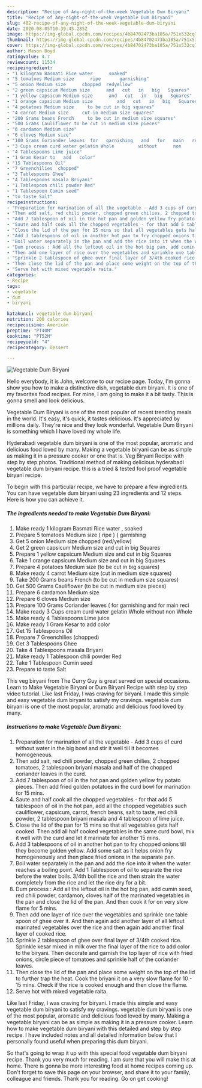 ```yaml
---
description: "Recipe of Any-night-of-the-week Vegetable Dum Biryani"
title: "Recipe of Any-night-of-the-week Vegetable Dum Biryani"
slug: 402-recipe-of-any-night-of-the-week-vegetable-dum-biryani
date: 2020-08-05T10:39:45.285Z
image: https://img-global.cpcdn.com/recipes/4b84702473ba105a/751x532cq70/vegetable-dum-biryani-recipe-main-photo.jpg
thumbnail: https://img-global.cpcdn.com/recipes/4b84702473ba105a/751x532cq70/vegetable-dum-biryani-recipe-main-photo.jpg
cover: https://img-global.cpcdn.com/recipes/4b84702473ba105a/751x532cq70/vegetable-dum-biryani-recipe-main-photo.jpg
author: Mason Boyd
ratingvalue: 4.7
reviewcount: 11534
recipeingredient:
- "1 kilogram Basmati Rice water      soaked"
- "5 tomatoes Medium size      ripe 	  garnishing"
- "5 onion Medium size      chopped  redyellow"
- "2 green capsicum Medium size      and   cut   in   big   Squares"
- "1 yellow capsicum Medium size      and   cut   in   big   Squares"
- "1 orange capsicum Medium size         and   cut   in   big   Squares"
- "4 potatoes Medium size     to be cut in big squares"
- "4 carrot Medium size     cut in medium size squares"
- "200 Grams beans French     to be cut in medium size squares"
- "500 Grams Cauliflower to be cut in medium size pieces"
- "6 cardamon Medium size"
- "6 cloves Medium size"
- "100 Grams Coriander leaves  for   garnishing   and   for   main   reci"
- "3 Cups cream curd water gelatin Whole         without      non      Whole"
- "4 Tablespoons Lime juice"
- "1 Gram Kesar to   add   color"
- "15 Tablespoons Oil"
- "7 Greenchilies  chopped"
- "3 Tablespoons Ghee"
- "4 Tablespoons masala Briyani"
- "1 Tablespoon chili powder Red"
- "1 Tablespoon Cumin seed"
- "to taste Salt"
recipeinstructions:
- "Preparation for marination of all the vegetable - Add 3 cups of curd without water in the big bowl and stir it well till it becomes homogeneous."
- "Then add salt, red chili powder, chopped green chilies, 2 chopped tomatoes, 2 tablespoon briyani masala and half of the chopped coriander leaves in the curd."
- "Add 7 tablespoon of oil in the hot pan and golden yellow fry potato pieces. Then add fried golden potatoes in the curd bowl for marination for 15 mins."
- "Saute and half cook all the chopped vegetables - for that add 5 tablespoon of oil in the hot pan, add all the chopped vegetables such cauliflower, capsicum, carrot, french beans, salt to taste, red chili powder, 2 tablespoon briyani masala and 4 tablespoon of lime juice."
- "Close the lid of the pan for 15 mins so that all vegetables gets half cooked. Then add all half cooked vegetables in the same curd bowl, mix it well with the curd and let it marinate for another 15 mins."
- "Add 3 tablespoons of oil in another hot pan to fry chopped onions till they become golden yellow. Add some salt as it helps onion fry homogeneously and then place fried onions in the separate pan."
- "Boil water separately in the pan and add the rice into it when the water reaches a boiling point. Add 1 Tablespoon of oil to separate the rice before the water boils. 3/4th boil the rice and then strain the water completely from the rice and let the rice dry for a bit."
- "Dum process : Add all the leftout oil in the hot big pan, add cumin seed, red chili powder, cardamon, cloves half of the marinated vegetables in the pan and close the lid of the pan. And then cook it for on very slow flame for 5 mins."
- "Then add one layer of rice over the vegetables and sprinkle one table spoon of ghee over it. And then again add another layer of all leftout marinated vegetables over the rice and then again add another final layer of cooked rice."
- "Sprinkle 2 tablespoon of ghee over final layer of 3/4th cooked rice. Sprinkle kesar mixed in milk over the final layer of the rice to add color to the biryani. Then decorate and garnish the top layer of rice with fried onions, circle piece of tomatoes and sprinkle half of the coriander leaves."
- "Then close the lid of the pan and place some weight on the top of the lid to further trap the heat. Cook the briyani it on a very slow flame for 10 - 15 mins. Check if the rice is cooked enough and then close the flame."
- "Serve hot with mixed vegetable raita."
categories:
- Recipe
tags:
- vegetable
- dum
- biryani

katakunci: vegetable dum biryani 
nutrition: 200 calories
recipecuisine: American
preptime: "PT40M"
cooktime: "PT52M"
recipeyield: "4"
recipecategory: Dessert

---
```



![Vegetable Dum Biryani](https://img-global.cpcdn.com/recipes/4b84702473ba105a/751x532cq70/vegetable-dum-biryani-recipe-main-photo.jpg)

Hello everybody, it is John, welcome to our recipe page. Today, I'm gonna show you how to make a distinctive dish, vegetable dum biryani. It is one of my favorites food recipes. For mine, I am going to make it a bit tasty. This is gonna smell and look delicious.

Vegetable Dum Biryani is one of the most popular of recent trending meals in the world. It's easy, it's quick, it tastes delicious. It's appreciated by millions daily. They're nice and they look wonderful. Vegetable Dum Biryani is something which I have loved my whole life.

Hyderabadi vegetable dum biryani is one of the most popular, aromatic and delicious food loved by many. Making a vegetable biryani can be as simple as making it in a pressure cooker or one that is. Veg Biryani Recipe with step by step photos. Traditional method of making delicious hyderabadi vegetable dum biryani recipe. this is a tried &amp; tested fool proof vegetable biryani recipe.


To begin with this particular recipe, we have to prepare a few ingredients. You can have vegetable dum biryani using 23 ingredients and 12 steps. Here is how you can achieve it.

<!--inarticleads1-->

##### The ingredients needed to make Vegetable Dum Biryani:

1. Make ready 1 kilogram Basmati Rice water ,     soaked
1. Prepare 5 tomatoes Medium size     ( ripe )	 ( garnishing
1. Get 5 onion Medium size      chopped  (red/yellow)
1. Get 2 green capsicum Medium size      and   cut   in   big   Squares
1. Prepare 1 yellow capsicum Medium size      and   cut   in   big   Squares
1. Take 1 orange capsicum Medium size         and   cut   in   big   Squares
1. Prepare 4 potatoes Medium size     (to be cut in big squares)
1. Make ready 4 carrot Medium size     (cut in medium size squares)
1. Take 200 Grams beans French     (to be cut in medium size squares)
1. Get 500 Grams Cauliflower (to be cut in medium size pieces)
1. Prepare 6 cardamon Medium size
1. Prepare 6 cloves Medium size
1. Prepare 100 Grams Coriander leaves ( for   garnishing   and   for   main   reci
1. Make ready 3 Cups cream curd water gelatin Whole         without      non      Whole
1. Make ready 4 Tablespoons Lime juice
1. Make ready 1 Gram Kesar to   add   color
1. Get 15 Tablespoons Oil
1. Prepare 7 Greenchilies  (chopped)
1. Get 3 Tablespoons Ghee
1. Take 4 Tablespoons masala Briyani
1. Make ready 1 Tablespoon chili powder Red
1. Take 1 Tablespoon Cumin seed
1. Prepare to taste Salt


This veg biryani from The Curry Guy is great served on special occasions. Learn to Make Vegetable Biryani or Dum Biryani Recipe with step by step video tutorial. Like last Friday, I was craving for biryani. I made this simple and easy vegetable dum biryani to satisfy my cravings. vegetable dum biryani is one of the most popular, aromatic and delicious food loved by many. 

<!--inarticleads2-->

##### Instructions to make Vegetable Dum Biryani:

1. Preparation for marination of all the vegetable - Add 3 cups of curd without water in the big bowl and stir it well till it becomes homogeneous.
1. Then add salt, red chili powder, chopped green chilies, 2 chopped tomatoes, 2 tablespoon briyani masala and half of the chopped coriander leaves in the curd.
1. Add 7 tablespoon of oil in the hot pan and golden yellow fry potato pieces. Then add fried golden potatoes in the curd bowl for marination for 15 mins.
1. Saute and half cook all the chopped vegetables - for that add 5 tablespoon of oil in the hot pan, add all the chopped vegetables such cauliflower, capsicum, carrot, french beans, salt to taste, red chili powder, 2 tablespoon briyani masala and 4 tablespoon of lime juice.
1. Close the lid of the pan for 15 mins so that all vegetables gets half cooked. Then add all half cooked vegetables in the same curd bowl, mix it well with the curd and let it marinate for another 15 mins.
1. Add 3 tablespoons of oil in another hot pan to fry chopped onions till they become golden yellow. Add some salt as it helps onion fry homogeneously and then place fried onions in the separate pan.
1. Boil water separately in the pan and add the rice into it when the water reaches a boiling point. Add 1 Tablespoon of oil to separate the rice before the water boils. 3/4th boil the rice and then strain the water completely from the rice and let the rice dry for a bit.
1. Dum process : Add all the leftout oil in the hot big pan, add cumin seed, red chili powder, cardamon, cloves half of the marinated vegetables in the pan and close the lid of the pan. And then cook it for on very slow flame for 5 mins.
1. Then add one layer of rice over the vegetables and sprinkle one table spoon of ghee over it. And then again add another layer of all leftout marinated vegetables over the rice and then again add another final layer of cooked rice.
1. Sprinkle 2 tablespoon of ghee over final layer of 3/4th cooked rice. Sprinkle kesar mixed in milk over the final layer of the rice to add color to the biryani. Then decorate and garnish the top layer of rice with fried onions, circle piece of tomatoes and sprinkle half of the coriander leaves.
1. Then close the lid of the pan and place some weight on the top of the lid to further trap the heat. Cook the briyani it on a very slow flame for 10 - 15 mins. Check if the rice is cooked enough and then close the flame.
1. Serve hot with mixed vegetable raita.


Like last Friday, I was craving for biryani. I made this simple and easy vegetable dum biryani to satisfy my cravings. vegetable dum biryani is one of the most popular, aromatic and delicious food loved by many. Making a vegetable biryani can be as simple as making it in a pressure cooker. Learn how to make vegetable dum biryani with this detailed and step by step recipe. I have included notes and all detailed information below that I personally found useful when preparing this dum biryani. 

So that's going to wrap it up with this special food vegetable dum biryani recipe. Thank you very much for reading. I am sure that you will make this at home. There is gonna be more interesting food at home recipes coming up. Don't forget to save this page on your browser, and share it to your family, colleague and friends. Thank you for reading. Go on get cooking!
